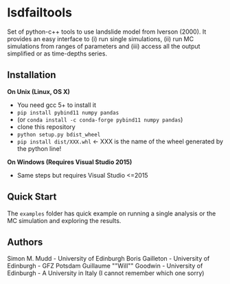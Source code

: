 lsdfailtools
==============

Set of python-c++ tools to use landslide model from Iverson (2000). It provides an easy interface to (i) run single simulations, (ii) run MC simulations from ranges of parameters and (iii) access all the output simplified or as time-depths series. 


Installation
------------

**On Unix (Linux, OS X)**
 
 - You need gcc 5+ to install it
 - `pip install pybind11 numpy pandas`
 - (or `conda install -c conda-forge pybind11 numpy pandas`)
 - clone this repository
 - `python setup.py bdist_wheel`
 - `pip install dist/XXX.whl` <- XXX is the name of the wheel generated by the python line!

**On Windows (Requires Visual Studio 2015)**
 - Same steps but requires Visual Studio <=2015

Quick Start
-----------

The `examples` folder has quick example on running a single analysis or the MC simulation and exploring the results.


Authors
-------

Simon M. Mudd - University of Edinburgh
Boris Gailleton - University of Edinburgh - GFZ Potsdam
Guillaume ""Will"" Goodwin - University of Edinburgh - A University in Italy (I cannot remember which one sorry)